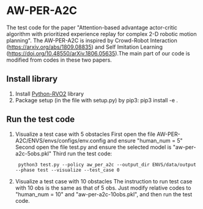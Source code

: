 # AW-PER-A2C
The test code for the paper "Attention-based advantage actor-critic algorithm with prioritized experience replay for complex 2-D robotic motion planning".
The AW-PER-A2C is inspired by Crowd-Robot Interaction (https://arxiv.org/abs/1809.08835) and Self Imitation Learning (https://doi.org/10.48550/arXiv.1806.05635).The main part of our code is modified from codes in these two papers.


## Install library
1. Install [Python-RVO2](https://github.com/sybrenstuvel/Python-RVO2) library
2. Package setup (in the file with setup.py) by pip3: pip3 install -e .


## Run the test code
1. Visualize a test case with 5 obstacles
    First open the file AW-PER-A2C/ENVS/envs/configs/env.config and ensure "human_num = 5"
    Second open the file test.py and ensure the selected model is "aw-per-a2c-5obs.pkl"
    Third run the test code:
    
        python3 test.py --policy aw_per_a2c --output_dir ENVS/data/output --phase test --visualize --test_case 0

2. Visualize a test case with 10 obstacles
   The instruction to run test case with 10 obs is the same as that of 5 obs. Just modify relative codes to "human_num = 10" and "aw-per-a2c-10obs.pkl", and then run the test code.
